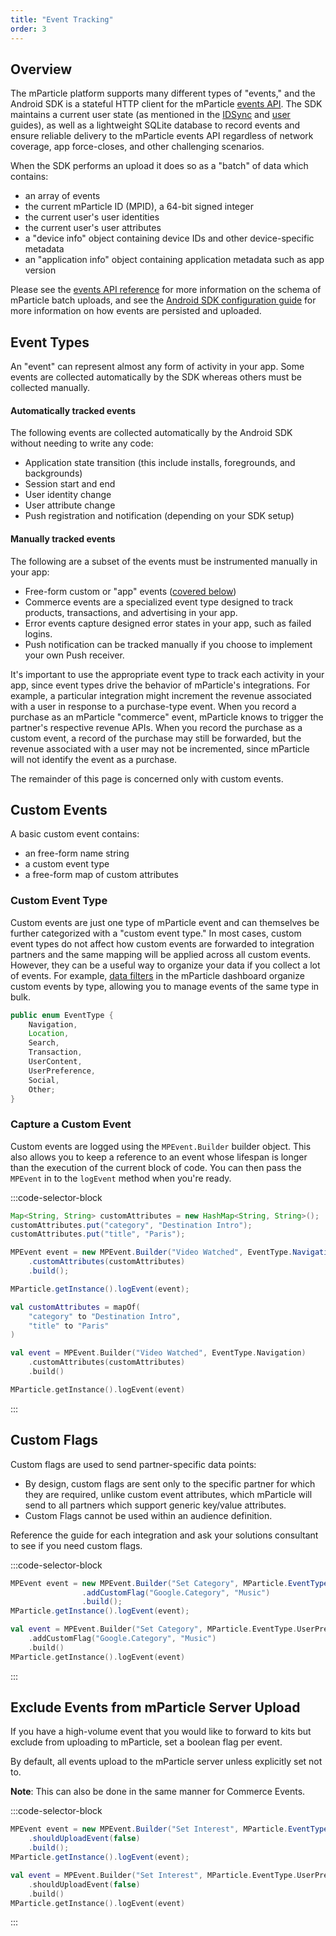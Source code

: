 ```yaml
---
title: "Event Tracking"
order: 3
---
```


## Overview

The mParticle platform supports many different types of "events," and the Android SDK is a stateful HTTP client for the mParticle [events API](/developers/server/). The SDK maintains a current user state (as mentioned in the [IDSync](/developers/sdk/android/idsync/) and [user](/developers/sdk/android/users/) guides), as well as a lightweight SQLite database to record events and ensure reliable delivery to the mParticle events API regardless of network coverage, app force-closes, and other challenging scenarios.

When the SDK performs an upload it does so as a "batch" of data which contains:

- an array of events
- the current mParticle ID (MPID), a 64-bit signed integer
- the current user's user identities
- the current user's user attributes
- a "device info" object containing device IDs and other device-specific metadata
- an "application info" object containing application metadata such as app version


Please see the [events API reference](/developers/server/) for more information on the schema of mParticle batch uploads, and see the [Android SDK configuration guide](/developers/sdk/android/configuration/) for more information on how events are persisted and uploaded.

## Event Types

An "event" can represent almost any form of activity in your app. Some events are collected automatically by the SDK whereas others must be collected manually.

#### Automatically tracked events

The following events are collected automatically by the Android SDK without needing to write any code:

- Application state transition (this include installs, foregrounds, and backgrounds)
- Session start and end
- User identity change
- User attribute change
- Push registration and notification (depending on your SDK setup)

#### Manually tracked events

The following are a subset of the events must be instrumented manually in your app:

- Free-form custom or "app" events ([covered below](#custom-event-type))
- Commerce events are a specialized event type designed to track products, transactions, and advertising in your app.
- Error events capture designed error states in your app, such as failed logins.
- Push notification can be tracked manually if you choose to implement your own Push receiver.

It's important to use the appropriate event type to track each activity in your app, since event types drive the behavior of mParticle's integrations. For example, a particular integration might increment the revenue associated with a user in response to a purchase-type event. When you record a purchase as an mParticle "commerce" event, mParticle knows to trigger the partner's respective revenue APIs. When you record the purchase as a custom event, a record of the purchase may still be forwarded, but the revenue associated with a user may not be incremented, since mParticle will not identify the event as a purchase.

The remainder of this page is concerned only with custom events.

## Custom Events

A basic custom event contains:
- an free-form name string
- a custom event type
- a free-form map of custom attributes

### Custom Event Type

Custom events are just one type of mParticle event and can themselves be further categorized with a "custom event type." In most cases, custom event types do not affect how custom events are forwarded to integration partners and the same mapping will be applied across all custom events. However, they can be a useful way to organize your data if you collect a lot of events. For example, [data filters](/guides/platform-guide/data-filter) in the mParticle dashboard organize custom events by type, allowing you to manage events of the same type in bulk.

~~~java
public enum EventType {
    Navigation,
    Location,
    Search,
    Transaction,
    UserContent,
    UserPreference,
    Social,
    Other;
}
~~~

### Capture a Custom Event

Custom events are logged using the `MPEvent.Builder` builder object. This also allows you to keep a reference to an event whose lifespan is longer than the execution of the current block of code. You can then pass the `MPEvent` in to the `logEvent` method when you're ready.

:::code-selector-block
```java
Map<String, String> customAttributes = new HashMap<String, String>();
customAttributes.put("category", "Destination Intro");
customAttributes.put("title", "Paris");

MPEvent event = new MPEvent.Builder("Video Watched", EventType.Navigation)
    .customAttributes(customAttributes)
    .build();

MParticle.getInstance().logEvent(event);
```
```kotlin
val customAttributes = mapOf(
    "category" to "Destination Intro",
    "title" to "Paris"
)

val event = MPEvent.Builder("Video Watched", EventType.Navigation)
    .customAttributes(customAttributes)
    .build()

MParticle.getInstance().logEvent(event)
```
:::

## Custom Flags

Custom flags are used to send partner-specific data points:

- By design, custom flags are sent only to the specific partner for which they are required, unlike custom event attributes, which mParticle will send to all partners which support generic key/value attributes.
- Custom Flags cannot be used within an audience definition.

Reference the guide for each integration and ask your solutions consultant to see if you need custom flags.

:::code-selector-block
```java
MPEvent event = new MPEvent.Builder("Set Category", MParticle.EventType.UserPreference)
                .addCustomFlag("Google.Category", "Music")
                .build();
MParticle.getInstance().logEvent(event);
```
```kotlin
val event = MPEvent.Builder("Set Category", MParticle.EventType.UserPreference)
    .addCustomFlag("Google.Category", "Music")
    .build()
MParticle.getInstance().logEvent(event)
```
:::

## Exclude Events from mParticle Server Upload

If you have a high-volume event that you would like to forward to kits but exclude from uploading to mParticle, set a boolean flag per event.

By default, all events upload to the mParticle server unless explicitly set not to.

**Note**: This can also be done in the same manner for Commerce Events.

:::code-selector-block
```java
MPEvent event = new MPEvent.Builder("Set Interest", MParticle.EventType.UserPreference)
    .shouldUploadEvent(false)
    .build();
MParticle.getInstance().logEvent(event);
```
```kotlin
val event = MPEvent.Builder("Set Interest", MParticle.EventType.UserPreference)
    .shouldUploadEvent(false)
    .build()
MParticle.getInstance().logEvent(event)
```
:::
